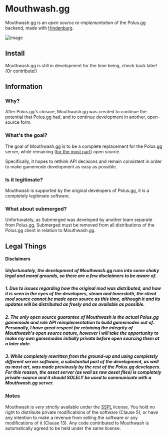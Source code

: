 # Mouthwash.gg
Mouthwash.gg is an _open source re-implementation_ of the Polus.gg backend, made with [Hindenburg](https://github.com/skeldjs/Hindenburg).

![image](https://user-images.githubusercontent.com/60631511/140629842-4ef52dc1-cbef-4b50-8b4a-caef1f4d4350.png)

## Install
Mouthwash.gg is still in development for the time being, check back later! (Or contribute!)

## Information
### Why?
After Polus.gg's closure, Mouthwash.gg was created to continue the potential that Polus.gg had, and to continue development in another, open-source form.

### What's the goal?
The goal of Mouthwash.gg is to be a complete replacement for the Polus.gg server, while remaining ([for the most part](#disclaimers)) open source.

Specifically, it hopes to rethink API decisions and remain consistent in order to make gamemode development as easy as possible.

### Is it legitimate?
Mouthwash is supported by the original developers of Polus.gg, it is a completely legitimate software.

### What about submerged?
Unfortunately, as Submerged was developed by another team separate from Polus.gg, Submerged must be removed from all distributions of the Polus.gg client in relation to Mouthwash.gg.

## Legal Things
#### Disclaimers
##### Unfortunately, the development of Mouthwash.gg runs into some shaky legal and moral grounds, so there are a few disclaimers to be aware of.

##### 1. Due to issues regarding how the original mod was distributed, and how it is seen in the eyes of the developers, steam and Innersloth, the client mod source cannot be made open source as this time, although it and its updates will be distributed as freely and as available as possible.

##### 2. The only open source guarantee of Mouthwash is the actual Polus.gg gamemode and role API reimplementation to build gamemodes out of. Personally, I have great respect for retaining the integrity of Mouthwash's open source nature, however I will take the opportunity to make my own gamemodes initially private before open sourcing them at a later date.

##### 3. While completely rewritten from the ground-up and using completely different server software, a substantial part of the development, as well as most art, was made previously by the rest of the Polus.gg developers. For this reason, the asset server (as well as raw asset files) is completely private-source and it should SOLELY be used to communicate with a Mouthwash.gg server.

### Notes
Mouthwash is _very strictly_ available under the [SSPL](https://www.mongodb.com/licensing/server-side-public-license) license. You hold no right to distribute private modifications of the software (Clause 5), or have any intention to make a revenue from selling the software or any modifications of it (Clause 13). Any code contributed to Mouthwash is automatically agreed to be held under the same license.
